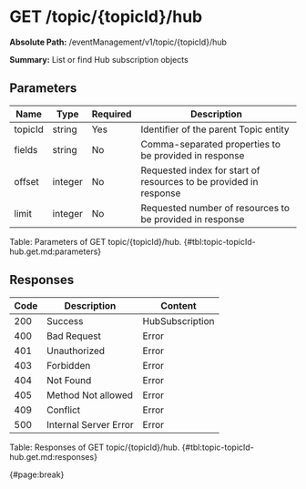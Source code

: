<!--
    ATTENTION: This file was generated via gradle!
               Do NOT manually edit this file! Any such changes will be overwritten!
-->

# GET /topic/{topicId}/hub

**Absolute Path:** /eventManagement/v1/topic/{topicId}/hub

**Summary:** List or find Hub subscription objects

## Parameters

| Name | Type | Required | Description |
| ------ | ------ | --- | ------------ |
| topicId | string | Yes | Identifier of the parent Topic entity |
| fields | string | No | Comma-separated properties to be provided in response |
| offset | integer | No | Requested index for start of resources to be provided in response |
| limit | integer | No | Requested number of resources to be provided in response |

Table: Parameters of GET topic/{topicId}/hub. {#tbl:topic-topicId-hub.get.md:parameters}

## Responses

| Code | Description | Content |
|------|-------------|---------|
| 200 | Success | HubSubscription |
| 400 | Bad Request | Error |
| 401 | Unauthorized | Error |
| 403 | Forbidden | Error |
| 404 | Not Found | Error |
| 405 | Method Not allowed | Error |
| 409 | Conflict | Error |
| 500 | Internal Server Error | Error |

Table: Responses of GET topic/{topicId}/hub. {#tbl:topic-topicId-hub.get.md:responses}

{#page:break}
